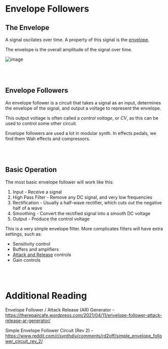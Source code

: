 # Envelope Followers
## The Envelope

A signal oscilates over time. A property of this signal is the [envelope](https://github.com/Network-Direction/Audio-Effect-Pedals/blob/Wha-Pedals/Audio%20Theory/4.%20Envelope.md).

The envelope is the overall amplitude of the signal over time.

![image](https://github.com/user-attachments/assets/24d94a2a-704c-4c3f-956d-bdeac95e5195)


</br></br>
## Envelope Followers

An envelope follower is a circuit that takes a signal as an input, determines the envelope of the signal, and output a voltage to represent the envelope.

This output voltage is often called a _control voltage_, or _CV_, as this can be used to control some other circuit.

Envelope followers are used a lot in modular synth. In effects pedals, we find them Wah effects and compressors.


</br></br>
## Basic Operation

The most basic envelope follower will work like this:
1. Input - Receive a signal
2. High Pass Filter - Remove any DC signal, and very low frequencies
3. Rectification - Usually a half-wave rectifier, which cuts out the negative half of a wave
4. Smoothing - Convert the rectified signal into a smooth DC voltage
5. Output - Produce the control voltage

This is a very simple envelope filter. More complicates filters will have extra settings, such as:
* Sensitivity control
* Buffers and amplifiers
* [Attack and Release](https://github.com/Network-Direction/Audio-Effect-Pedals/blob/Wha-Pedals/Audio%20Theory/4.%20Envelope.md) controls
* Gain controls


</br></br>
# Additional Reading
Envelope Follower / Attack Release (AR) Generator - https://therepaircafe.wordpress.com/2021/04/11/envelope-follower-attack-release-ar-generator/

Simple Envelope Follower Circuit (Rev 2) - https://www.reddit.com/r/synthdiy/comments/rd2off/simple_envelope_follower_circuit_rev_2/
